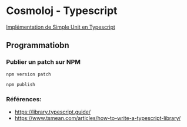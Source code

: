 # Cosmoloj - Typescript

[Implémentation de Simple Unit en Typescript](unit-simple/README.md)

## Programmatiobn

### Publier un patch sur NPM

```shell
npm version patch
```

```shell
npm publish
```

### Références:

* https://library.typescript.guide/
* https://www.tsmean.com/articles/how-to-write-a-typescript-library/
